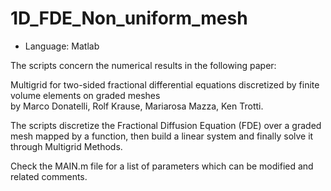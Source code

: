 # 1D_FDE_Non_uniform_mesh
- Language: Matlab

The scripts concern the numerical results in the following paper: 

Multigrid for two-sided fractional differential equations discretized by finite volume elements on graded meshes<br />
by Marco Donatelli, Rolf Krause, Mariarosa Mazza, Ken Trotti.

The scripts discretize the Fractional Diffusion Equation (FDE) over a graded mesh mapped by a function, then build a linear system and finally 
solve it through Multigrid Methods.

Check the MAIN.m file for a list of parameters which can be modified and related comments.
